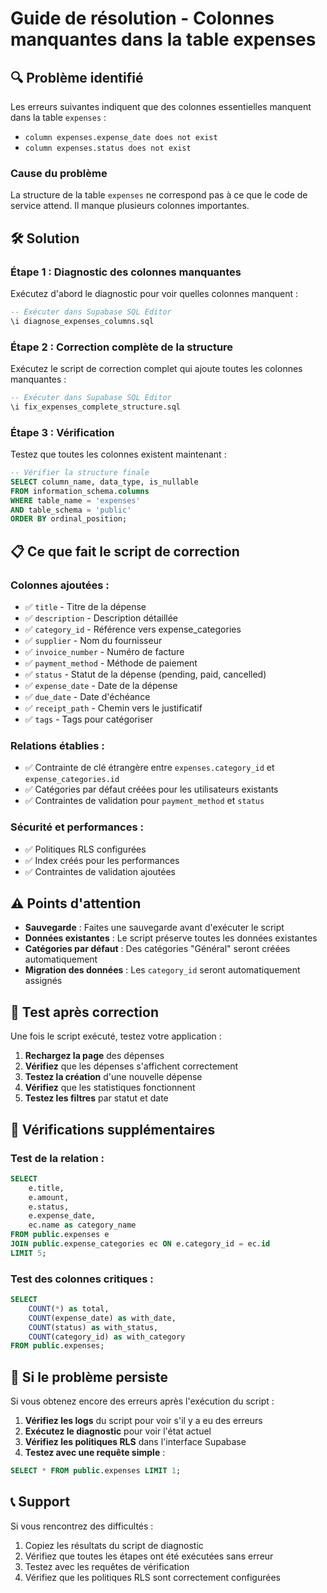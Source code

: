# Guide de résolution - Colonnes manquantes dans la table expenses

## 🔍 Problème identifié

Les erreurs suivantes indiquent que des colonnes essentielles manquent dans la table `expenses` :

- `column expenses.expense_date does not exist`
- `column expenses.status does not exist`

### Cause du problème
La structure de la table `expenses` ne correspond pas à ce que le code de service attend. Il manque plusieurs colonnes importantes.

## 🛠️ Solution

### Étape 1 : Diagnostic des colonnes manquantes
Exécutez d'abord le diagnostic pour voir quelles colonnes manquent :

```sql
-- Exécuter dans Supabase SQL Editor
\i diagnose_expenses_columns.sql
```

### Étape 2 : Correction complète de la structure
Exécutez le script de correction complet qui ajoute toutes les colonnes manquantes :

```sql
-- Exécuter dans Supabase SQL Editor
\i fix_expenses_complete_structure.sql
```

### Étape 3 : Vérification
Testez que toutes les colonnes existent maintenant :

```sql
-- Vérifier la structure finale
SELECT column_name, data_type, is_nullable
FROM information_schema.columns 
WHERE table_name = 'expenses' 
AND table_schema = 'public'
ORDER BY ordinal_position;
```

## 📋 Ce que fait le script de correction

### Colonnes ajoutées :
- ✅ `title` - Titre de la dépense
- ✅ `description` - Description détaillée
- ✅ `category_id` - Référence vers expense_categories
- ✅ `supplier` - Nom du fournisseur
- ✅ `invoice_number` - Numéro de facture
- ✅ `payment_method` - Méthode de paiement
- ✅ `status` - Statut de la dépense (pending, paid, cancelled)
- ✅ `expense_date` - Date de la dépense
- ✅ `due_date` - Date d'échéance
- ✅ `receipt_path` - Chemin vers le justificatif
- ✅ `tags` - Tags pour catégoriser

### Relations établies :
- ✅ Contrainte de clé étrangère entre `expenses.category_id` et `expense_categories.id`
- ✅ Catégories par défaut créées pour les utilisateurs existants
- ✅ Contraintes de validation pour `payment_method` et `status`

### Sécurité et performances :
- ✅ Politiques RLS configurées
- ✅ Index créés pour les performances
- ✅ Contraintes de validation ajoutées

## ⚠️ Points d'attention

- **Sauvegarde** : Faites une sauvegarde avant d'exécuter le script
- **Données existantes** : Le script préserve toutes les données existantes
- **Catégories par défaut** : Des catégories "Général" seront créées automatiquement
- **Migration des données** : Les `category_id` seront automatiquement assignés

## 🧪 Test après correction

Une fois le script exécuté, testez votre application :

1. **Rechargez la page** des dépenses
2. **Vérifiez** que les dépenses s'affichent correctement
3. **Testez la création** d'une nouvelle dépense
4. **Vérifiez** que les statistiques fonctionnent
5. **Testez les filtres** par statut et date

## 🔧 Vérifications supplémentaires

### Test de la relation :
```sql
SELECT 
    e.title,
    e.amount,
    e.status,
    e.expense_date,
    ec.name as category_name
FROM public.expenses e
JOIN public.expense_categories ec ON e.category_id = ec.id
LIMIT 5;
```

### Test des colonnes critiques :
```sql
SELECT 
    COUNT(*) as total,
    COUNT(expense_date) as with_date,
    COUNT(status) as with_status,
    COUNT(category_id) as with_category
FROM public.expenses;
```

## 🚨 Si le problème persiste

Si vous obtenez encore des erreurs après l'exécution du script :

1. **Vérifiez les logs** du script pour voir s'il y a eu des erreurs
2. **Exécutez le diagnostic** pour voir l'état actuel
3. **Vérifiez les politiques RLS** dans l'interface Supabase
4. **Testez avec une requête simple** :

```sql
SELECT * FROM public.expenses LIMIT 1;
```

## 📞 Support

Si vous rencontrez des difficultés :
1. Copiez les résultats du script de diagnostic
2. Vérifiez que toutes les étapes ont été exécutées sans erreur
3. Testez avec les requêtes de vérification
4. Vérifiez que les politiques RLS sont correctement configurées
